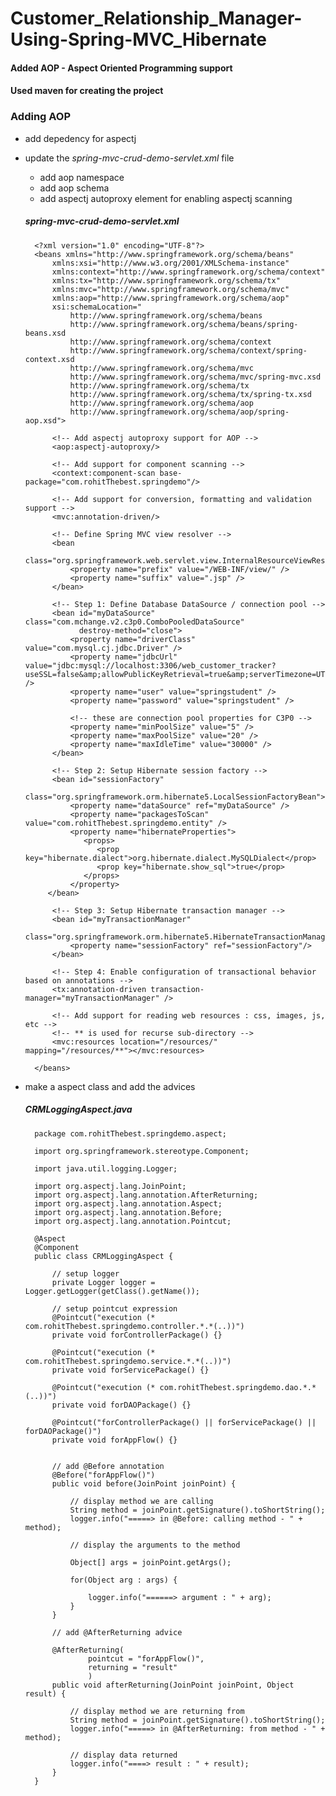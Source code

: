 # Customer_Relationship_Manager-Using-Spring-MVC_Hibernate

#### Added AOP - Aspect Oriented Programming support
#### Used maven for creating the project

### Adding AOP
- add depedency for aspectj
- update the *spring-mvc-crud-demo-servlet.xml* file
  - add aop namespace
  - add aop schema
  - add aspectj autoproxy element for enabling aspectj scanning
  
  ##### spring-mvc-crud-demo-servlet.xml
  
        <?xml version="1.0" encoding="UTF-8"?>
        <beans xmlns="http://www.springframework.org/schema/beans"
        	xmlns:xsi="http://www.w3.org/2001/XMLSchema-instance" 
        	xmlns:context="http://www.springframework.org/schema/context"
            xmlns:tx="http://www.springframework.org/schema/tx"
        	xmlns:mvc="http://www.springframework.org/schema/mvc"
        	xmlns:aop="http://www.springframework.org/schema/aop"
        	xsi:schemaLocation="
        		http://www.springframework.org/schema/beans
        		http://www.springframework.org/schema/beans/spring-beans.xsd
        		http://www.springframework.org/schema/context
        		http://www.springframework.org/schema/context/spring-context.xsd
        		http://www.springframework.org/schema/mvc
        		http://www.springframework.org/schema/mvc/spring-mvc.xsd
        		http://www.springframework.org/schema/tx 
        		http://www.springframework.org/schema/tx/spring-tx.xsd
        		http://www.springframework.org/schema/aop
        		http://www.springframework.org/schema/aop/spring-aop.xsd">
        
        	<!-- Add aspectj autoproxy support for AOP -->
        	<aop:aspectj-autoproxy/>
        
        	<!-- Add support for component scanning -->
        	<context:component-scan base-package="com.rohitThebest.springdemo"/>
        
        	<!-- Add support for conversion, formatting and validation support -->
        	<mvc:annotation-driven/>
        
        	<!-- Define Spring MVC view resolver -->
        	<bean
        		class="org.springframework.web.servlet.view.InternalResourceViewResolver">
        		<property name="prefix" value="/WEB-INF/view/" />
        		<property name="suffix" value=".jsp" />
        	</bean>
        
            <!-- Step 1: Define Database DataSource / connection pool -->
        	<bean id="myDataSource" class="com.mchange.v2.c3p0.ComboPooledDataSource"
                  destroy-method="close">
                <property name="driverClass" value="com.mysql.cj.jdbc.Driver" />
                <property name="jdbcUrl" value="jdbc:mysql://localhost:3306/web_customer_tracker?useSSL=false&amp;allowPublicKeyRetrieval=true&amp;serverTimezone=UTC" />
                <property name="user" value="springstudent" />
                <property name="password" value="springstudent" /> 
        
                <!-- these are connection pool properties for C3P0 -->
                <property name="minPoolSize" value="5" />
                <property name="maxPoolSize" value="20" />
                <property name="maxIdleTime" value="30000" />
        	</bean>  
        	
            <!-- Step 2: Setup Hibernate session factory -->
        	<bean id="sessionFactory"
        		class="org.springframework.orm.hibernate5.LocalSessionFactoryBean">
        		<property name="dataSource" ref="myDataSource" />
        		<property name="packagesToScan" value="com.rohitThebest.springdemo.entity" />
        		<property name="hibernateProperties">
        		   <props>
        		      <prop key="hibernate.dialect">org.hibernate.dialect.MySQLDialect</prop>
        		      <prop key="hibernate.show_sql">true</prop>
        		   </props>
        		</property>
           </bean>	  
        
            <!-- Step 3: Setup Hibernate transaction manager -->
        	<bean id="myTransactionManager"
                    class="org.springframework.orm.hibernate5.HibernateTransactionManager">
                <property name="sessionFactory" ref="sessionFactory"/>
            </bean>
            
            <!-- Step 4: Enable configuration of transactional behavior based on annotations -->
        	<tx:annotation-driven transaction-manager="myTransactionManager" />
        
        	<!-- Add support for reading web resources : css, images, js, etc -->
        	<!-- ** is used for recurse sub-directory -->
        	<mvc:resources location="/resources/" mapping="/resources/**"></mvc:resources>
        	
        </beans>


- make a aspect class and add the advices

  ##### CRMLoggingAspect.java
  
        package com.rohitThebest.springdemo.aspect;
        
        import org.springframework.stereotype.Component;
        
        import java.util.logging.Logger;
        
        import org.aspectj.lang.JoinPoint;
        import org.aspectj.lang.annotation.AfterReturning;
        import org.aspectj.lang.annotation.Aspect;
        import org.aspectj.lang.annotation.Before;
        import org.aspectj.lang.annotation.Pointcut;
        
        @Aspect
        @Component
        public class CRMLoggingAspect {
        
        	// setup logger
        	private Logger logger = Logger.getLogger(getClass().getName());
        	
        	// setup pointcut expression
        	@Pointcut("execution (* com.rohitThebest.springdemo.controller.*.*(..))")
        	private void forControllerPackage() {}
        	
        	@Pointcut("execution (* com.rohitThebest.springdemo.service.*.*(..))")
        	private void forServicePackage() {}
        	
        	@Pointcut("execution (* com.rohitThebest.springdemo.dao.*.*(..))")
        	private void forDAOPackage() {}
        	
        	@Pointcut("forControllerPackage() || forServicePackage() || forDAOPackage()")
        	private void forAppFlow() {}
        	
        	
        	// add @Before annotation
        	@Before("forAppFlow()")
        	public void before(JoinPoint joinPoint) {
        		
        		// display method we are calling
        		String method = joinPoint.getSignature().toShortString();
        		logger.info("=====> in @Before: calling method - " + method);
        		
        		// display the arguments to the method
        		
        		Object[] args = joinPoint.getArgs();
        		
        		for(Object arg : args) {
        			
        			logger.info("======> argument : " + arg);
        		}
        	}
        	
        	// add @AfterReturning advice
        	
        	@AfterReturning(
        			pointcut = "forAppFlow()",
        			returning = "result"
        			)
        	public void afterReturning(JoinPoint joinPoint, Object result) {
        		
        		// display method we are returning from
        		String method = joinPoint.getSignature().toShortString();
        		logger.info("=====> in @AfterReturning: from method - " + method);
        		
        		// display data returned
        		logger.info("====> result : " + result);
        	}	
        }






